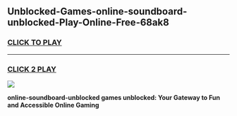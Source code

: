 
## Unblocked-Games-online-soundboard-unblocked-Play-Online-Free-68ak8
<h3>
<a href="https://premium76.site?title=online-soundboard-unblocked&ref=26A">CLICK TO PLAY</a></h3>
<hr>

<h3>
<a href="https://premium76.site?title=online-soundboard-unblocked&ref=26A">CLICK 2 PLAY</a>
  
</h3>

<a href="https://premium76.site?title=online-soundboard-unblocked&ref=26A"><img src="https://clearcache.store/games.png"></a>


**online-soundboard-unblocked games unblocked: Your Gateway to Fun and Accessible Online Gaming**
